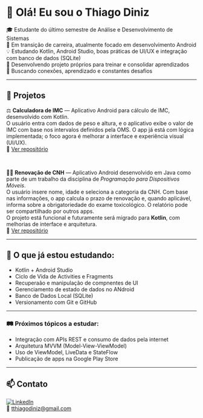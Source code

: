 # 👋 Olá! Eu sou o Thiago Diniz
🎓 Estudante do último semestre de Análise e Desenvolvimento de Sistemas  
📱 Em transição de carreira, atualmente focado em desenvolvimento Android  
💡 Estudando Kotlin, Android Studio, boas práticas de UI/UX e integração com banco de dados (SQLite)  
🚧 Desenvolvendo projeto próprios para treinar e consolidar aprendizados  
🔗 Buscando conexões, aprendizado e constantes desafios

---

## 🚀 Projetos

⚖️ **Calculadora de IMC** — Aplicativo Android para cálculo de IMC, desenvolvido com Kotlin.  
O usuário entra com dados de peso e altura, e o aplicativo exibe o valor de IMC com base nos intervalos definidos pela OMS. O app já está com lógica implementada; o foco agora é melhorar a interface e experiência visual (UI/UX).  
🔗 [Ver repositório](https://github.com/ThiagoDiniz-dev/Calculadora-IMC)

<br>

🚗🪪 **Renovação de CNH** — Aplicativo Android desenvolvido em Java como parte de um trabalho da disciplina de *Programação para Dispositivos Móveis*.  
O usuário insere nome, idade e seleciona a categoria da CNH. Com base nas informações, o app calcula o prazo de renovação e, quando aplicável, informa sobre a obrigatoriedade do exame toxicológico. O relatório pode ser compartilhado por outros apps.  
O projeto está funcional e futuramente será migrado para **Kotlin**, com melhorias de interface e arquitetura.  
🔗 [Ver repositório](https://github.com/ThiagoDiniz-dev/RenovacaoCNH)



---

## 🌱 O que já estou estudando:

- Kotlin + Android Studio
- Ciclo de Vida de Activities e Fragments
- Recuperaão e manipulação de compnentes de UI
- Gerenciamento de estado de dados no ANdroid
- Banco de Dados Local (SQLite)
- Versionamento com Git e GitHub

---

### 🛤️ Próximos tópicos a estudar:
- Integração com APIs REST e consumo de dados pela internet
- Arquitetura MVVM (Model-View-ViewModel)
- Uso de ViewModel, LiveData e StateFlow
- Publicação de apps na Google Play Store

---
## 📫 Contato

[![LinkedIn](https://img.shields.io/badge/LinkedIn-blue?style=flat&logo=linkedin)](https://www.linkedin.com/in/thiagodiniz3010)  
📧 tthiagodiniz@gmail.com  

